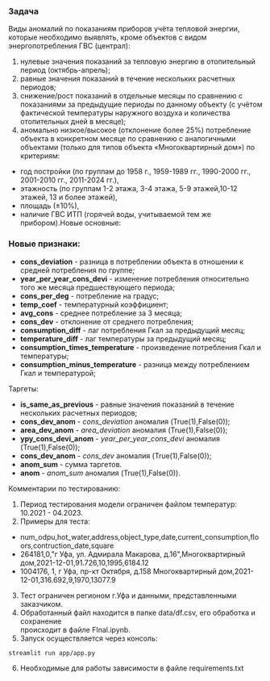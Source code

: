 ### Задача
Виды аномалий по показаниям приборов учёта тепловой энергии, которые необходимо выявлять,
кроме объектов с видом энергопотребления ГВС (централ):

1. нулевые значения показаний за тепловую энергию в отопительный период (октябрь-апрель);
2. равные значения показаний в течение нескольких расчетных периодов;
3. снижение/рост показаний в отдельные месяцы по сравнению с показаниями за предыдущие периоды
по данному объекту (с учётом фактической температуры наружного воздуха и количества отопительных дней в месяце);
4. аномально низкое/высокое (отклонение более 25%) потребление объекта в конкретном месяце по сравнению с 
аналогичными объектами (только для типов объекта «Многоквартирный дом») по критериям:
- год постройки (по группам до 1958 г., 1959-1989 гг., 1990-2000 гг., 2001-2010 гг., 2011-2024 гг.),
- этажность (по группам 1-2 этажа, 3-4 этажа, 5-9 этажей,10-12 этажей, 13 и более этажей),
- площадь (±10%),
- наличие ГВС ИТП (горячей воды, учитываемой тем же прибором).Новые основные:

### Новые признаки:
* **cons_deviation** - разница в потреблении объекта в отношении к средней потребления по группе;
* **year_per_year_cons_devi** - изменение потребления относительно того же месяца предшествующего периода;
* **cons_per_deg** - потребление на градус;
* **temp_coef** - температурный коэффициент;
* **avg_cons** - среднее потребление за 3 месяца;
* **cons_dev** - отклонение от среднего потребления;
* **consumption_diff** - лаг потребления Гкал за предыдущий месяц;
* **temperature_diff** - лаг температуры за предыдущий месяц;
* **consumption_times_temperature** - произведение потребления Гкал и температуры;
* **consumption_minus_temperature** - разница между потреблением Гкал и температурой;

Таргеты:

* **is_same_as_previous** - равные значения показаний в течение нескольких расчетных периодов;
* **cons_dev_anom** - *cons_deviation* аномалия (True(1),False(0));
* **area_dev_anom** - *area_deviation* аномалия (True(1),False(0));
* **ypy_cons_devi_anom** - *year_per_year_cons_devi* аномалия (True(1),False(0));
* **cons_dev_anom** - *cons_dev* аномалия (True(1),False(0));
* **anom_sum** - сумма таргетов.
* **anom** - *anom_sum* аномалия (True(1),False(0)).

Комментарии по тестированию:
1. Период тестирования модели ограничен файлом температур: 10.2021 - 04.2023.
2. Примеры для теста:
- num_odpu,hot_water,address,object_type,date,current_consumption,floors,contruction_date,square
- 264181,0,"г Уфа, ул. Адмирала Макарова, д.16",Многоквартирный дом,2021-12-01,91.726,10,1995,6184.12
- 1004176, 1, г Уфа, пр-кт Октября, д.158 Многоквартирный дом,2021-12-01,316.692,9,1970,13077.9
3. Тест ограничен регионом г.Уфа и данными, представленными заказчиком.
4. Обработанный файл находится в папке data/df.csv, его обработка и сохранение\
происходит в файле FInal.ipynb.
5. Запуск осуществляется через консоль:
```commandline
streamlit run app/app.py
```
6. Необходимые для работы зависимости в файле requirements.txt